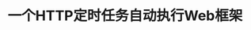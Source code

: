 ---
layout: home
title: 一个HTTP定时任务自动执行Web框架

hero:
  name: QD
  text: 一个 HTTP 定时任务自动执行 Web 框架
  tagline: ""
  image:
    src: /icon.png
    alt: QD
  actions:
    - theme: brand
      text: 开始了解
      link: /zh_CN/guide/what-is-qd
    - theme: alt
      text: 在 GitHub 中查看
      link: https://github.com/qiandao-today/qiandao

features:
  - title: 基于Har
    details: 仅需上传通过抓包得到的 Har, 即可制作框架所需的 HTTP 任务模板。
  - title: Tornado 服务端
    details: 使用 Tornado 作为服务端, 以实现异步响应前端和发起 HTTP 请求。
  - title: API & 插件支持
    details: 内置多种 API 和过滤器用于模板制作, 后续将提供自定义插件支持。
  - title: 开源项目
    details: QD 是一个基于 MIT 许可证的开源项目。
---